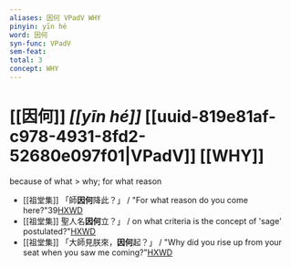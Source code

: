 ```yaml
---
aliases: 因何 VPadV WHY
pinyin: yīn hé
word: 因何
syn-func: VPadV
sem-feat: 
total: 3
concept: WHY 
---
```

# [[因何]] *[[yīn hé]]*  [[uuid-819e81af-c978-4931-8fd2-52680e097f01|VPadV]] [[WHY]]
because of what > why; for what reason
 - [[祖堂集]] 「師**因何**降此？」 / "For what reason do you come here?"39[HXWD](https://hxwd.org/textview.html?location=KR6q0002_Yan_003-1102a.22)
 - [[祖堂集]] 聖人名**因何**立？」 / on what criteria is the concept of 'sage' postulated?"[HXWD](https://hxwd.org/textview.html?location=KR6q0002_Yan_003-1104a.49)
 - [[祖堂集]] 「大師見朕來，**因何**起？」 / "Why did you rise up from your seat when you saw me coming?"[HXWD](https://hxwd.org/textview.html?location=KR6q0002_Yan_003-1105a.83)